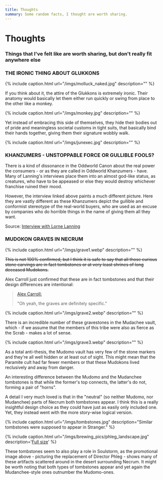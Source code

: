 ```yaml
---
title: Thoughts
summary: Some random facts, I thought are worth sharing.
---
```


# Thoughts
### Things that I've felt like are worth sharing, but don't really fit anywhere else

### THE IRONIC THING ABOUT GLUKKONS

{% include caption.html url="/imgs/molluck_naked.jpg" description="" %}

If you think about it, the attire of the Glukkons is extremely ironic.
Their anatomy would basically let them either run quickly or swing from
place to the other like a monkey.

{% include caption.html url="/imgs/monkey.jpg" description="" %}

Yet instead of embracing this side of themselves, they hide their bodies
out of pride and meaningless societal customs in tight suits, that
basically bind their hands together, giving them their signature wobbly
walk.

{% include caption.html url="/imgs/junexec.jpg" description="" %}

### KHANZUMERS - UNSTOPPABLE FORCE OR GULLIBLE FOOLS?

There is a kind of dissonance in the Oddworld Canon about the real power the
consumers - or as they are called in Oddworld Khanzumers - have. Many of
Lanning's interviews place them into an almost god-like status, as creatures,
who have to be appeased or else they would destroy whichever franchise ruined
their mood.

However, the interview linked above paints a much different picture.
Here they are vastly different as these Khanzumers depict the gullible and
conformist stereotype of the real-world buyers, who are used as an excuse by
companies who do horrible things in the name of giving them all they want.

Source: [Interview with Lorne Lanning](https://magogonthemarch.com/nathan-interviews-lorne-lanning-again/)

### MUDOKON GRAVES IN NECRUM

{% include caption.html url="/imgs/grave1.webp" description="" %}

~~This is not 100% confirmed, but I think it is safe to say that all those
curious stone carvings are in fact tombstones or at very least shrines of
long deceased Mudokons.~~

Alex Carroll just confirmed that these are in fact tombstones and that
their design differences are intentional:

> [Alex Carroll:](https://discordapp.com/channels/293291256736382976/293291256736382976/552469549338066955)
>
> "Oh yeah, the graves are definitely specific."

{% include caption.html url="/imgs/grave2.webp" description="" %}

There is an incredible number of these gravestones in the Mudachee
vault, which - if we assume that the members of this tribe were also as
fierce as the Scrab - makes a lot of sense.

{% include caption.html url="/imgs/grave3.webp" description="" %}

As a total anti-thesis, the Mudomo vault has very few of the stone
markers and they're all well hidden or at least out of sight. This might
mean that the Paramite cult had far fewer members or that these Mudokons
lived reclusively and away from danger.

An interesting difference between the Mudomo and the Mudanchee
tombstones is that while the former's top connects, the latter's do not,
forming a pair of "horns".

A detail I very much loved is that in the "neutral" (so neither Mudomo,
nor Mudanchee) parts of Necrum both tombstones appear. I think this is a
really insightful design choice as they could have just as easily only
included one. Yet, they instead went with the more story-wise logical
version.

{% include caption.html url="/imgs/tombstones.jpg" description="Similar tombstones were supposed to appear in Stranger." %}

{% include caption.html url="/imgs/brewing_pics/phleg_landscape.jpg" description='<a href="/imgs/brewing_pics/phleg_landscape.jpg">Full size</a>' %}

These tombstones seem to also play a role in Soulstorm, as the
promotional image above - picturing the replacement of Director Phleg -
shows many of these artifacts scattered around in the desert surrounding
Necrum. It might be worth noting that both types of tombstones appear and
yet again the Mudanchee-style ones outnumber the Mudomo-ones.
